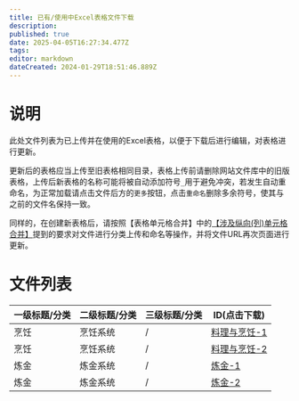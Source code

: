 ```yaml
---
title: 已有/使用中Excel表格文件下载
description: 
published: true
date: 2025-04-05T16:27:34.477Z
tags: 
editor: markdown
dateCreated: 2024-01-29T18:51:46.889Z
---
```


# 说明

此处文件列表为已上传并在使用的Excel表格，以便于下载后进行编辑，对表格进行更新。

更新后的表格应当上传至旧表格相同目录，表格上传前请删除网站文件库中的旧版表格，上传后新表格的名称可能将被自动添加符号`_`用于避免冲突，若发生自动重命名，为正常加载请点击文件后方的`更多`按钮，点击`重命名`删除多余符号，使其与之前的文件名保持一致。

同样的，在创建新表格后，请按照【表格单元格合并】中的[【涉及纵向(列)单元格合并】](/zh/extend-function/table-rowspan#%E6%B6%89%E5%8F%8A%E7%BA%B5%E5%90%91%E5%88%97%E5%8D%95%E5%85%83%E6%A0%BC%E5%90%88%E5%B9%B6)提到的要求对文件进行分类上传和命名等操作，并将文件URL再次页面进行更新。

# 文件列表

| 一级标题/分类 | 二级标题/分类 | 三级标题/分类 | ID(点击下载) |
| --- | --- | --- | --- |
| 烹饪 | 烹饪系统 | / | [料理与烹饪-1](/assets/zh_cn/excel/料理与烹饪/料理与烹饪-1.xlsx) |
| 烹饪 | 烹饪系统 | / | [料理与烹饪-2](/assets/zh_cn/excel/料理与烹饪/料理与烹饪-2.xlsx) |
| 炼金 | 炼金系统 | / | [炼金-1](/assets/zh_cn/excel/炼金与合成/炼金-1.xlsx) |
| 炼金 | 炼金系统 | / | [炼金-2](/assets/zh_cn/excel/炼金与合成/炼金-2.xlsx) |

<!-- | 相关音乐 | / | / | [相关音乐-1](/assets/zh_cn/excel/相关音乐/相关音乐-1.xlsx) | -->

